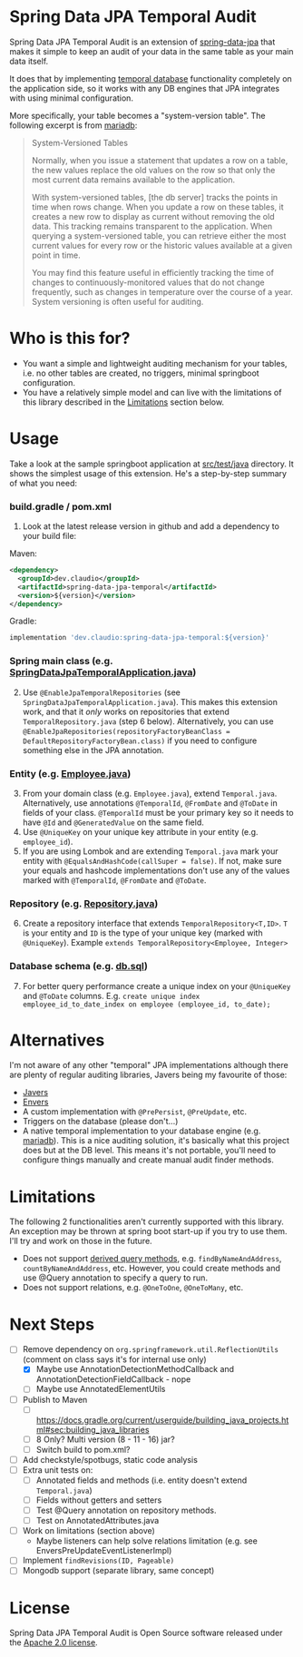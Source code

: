 # Spring Data JPA Temporal Audit

Spring Data JPA Temporal Audit is an extension of [spring-data-jpa](https://github.com/spring-projects/spring-data-jpa) that makes it simple to keep an audit of your data in the same table as your main data itself.

It does that by implementing [temporal database](https://en.wikipedia.org/wiki/Temporal_database) functionality completely on the application side, so it works with any DB engines that JPA integrates with using minimal configuration.

More specifically, your table becomes a "system-version table". The following excerpt is from [mariadb](https://mariadb.com/docs/appdev/temporal-tables/#application-time-period-tables):

> System-Versioned Tables
>
> Normally, when you issue a statement that updates a row on a table, the new values replace the old values on the row so that only the most current data remains available to the application.
>
> With system-versioned tables, [the db server] tracks the points in time when rows change. When you update a row on these tables, it creates a new row to display as current without removing the old data. This tracking remains transparent to the application.
> When querying a system-versioned table, you can retrieve either the most current values for every row or the historic values available at a given point in time.
>
> You may find this feature useful in efficiently tracking the time of changes to continuously-monitored values that do not change frequently, such as changes in temperature over the course of a year. System versioning is often useful for auditing.

# Who is this for?

- You want a simple and lightweight auditing mechanism for your tables, i.e. no other tables are created, no triggers, minimal springboot configuration.
- You have a relatively simple model and can live with the limitations of this library described in the [Limitations](#Limitations) section below.

# Usage

Take a look at the sample springboot application at [src/test/java](src/test/java) directory. It shows the simplest usage of this extension. He's a step-by-step summary of what you need:

### build.gradle / pom.xml
1. Look at the latest release version in github and add a dependency to your build file:

Maven:
```xml
<dependency>
  <groupId>dev.claudio</groupId>
  <artifactId>spring-data-jpa-temporal</artifactId>
  <version>${version}</version>
</dependency>
```

Gradle:
```groovy
implementation 'dev.claudio:spring-data-jpa-temporal:${version}'
```

### Spring main class (e.g. [SpringDataJpaTemporalApplication.java](src/test/java/dev/claudio/jpatemporal/SpringDataJpaTemporalApplication.java))

2. Use `@EnableJpaTemporalRepositories` (see `SpringDataJpaTemporalApplication.java`).
   This makes this extension work, and that it _only_ works on repositories that extend `TemporalRepository.java` (step 6 below).
   Alternatively, you can use `@EnableJpaRepositories(repositoryFactoryBeanClass = DefaultRepositoryFactoryBean.class)` if you need to configure something else in the JPA annotation.

### Entity (e.g. [Employee.java](src/test/java/dev/claudio/jpatemporal/domain/Employee.java))

3. From your domain class (e.g. `Employee.java`), extend `Temporal.java`. Alternatively, use annotations `@TemporalId`, `@FromDate` and `@ToDate` in fields of your class.
   `@TemporalId` must be your primary key so it needs to have `@Id` and `@GeneratedValue` on the same field.
4. Use `@UniqueKey` on your unique key attribute in your entity (e.g. `employee_id`).
5. If you are using Lombok and are extending `Temporal.java` mark your entity with `@EqualsAndHashCode(callSuper = false)`.
   If not, make sure your equals and hashcode implementations don't use any of the values marked with `@TemporalId`, `@FromDate` and `@ToDate`.

### Repository (e.g. [Repository.java](src/test/java/dev/claudio/jpatemporal/repository/Repository.java))

6. Create a repository interface that extends `TemporalRepository<T,ID>`. `T` is your entity and `ID` is the type of your unique key (marked with `@UniqueKey`).
   Example `extends TemporalRepository<Employee, Integer>`

### Database schema (e.g. [db.sql](src/test/resources/db.sql))

7. For better query performance create a unique index on your `@UniqueKey` and `@ToDate` columns. E.g. `create unique index employee_id_to_date_index on employee (employee_id, to_date);`

# Alternatives

I'm not aware of any other "temporal" JPA implementations although there are plenty of regular auditing libraries, Javers being my favourite of those:

- [Javers](https://github.com/javers/javers)
- [Envers](https://github.com/spring-projects/spring-data-envers) 
- A custom implementation with `@PrePersist`, `@PreUpdate`, etc.
- Triggers on the database (please don't...)
- A native temporal implementation to your database engine (e.g. [mariadb](https://mariadb.com/docs/appdev/temporal-tables/#application-time-period-tables)).
  This is a nice auditing solution, it's basically what this project does but at the DB level.
  This means it's not portable, you'll need to configure things manually and create manual audit finder methods.

# Limitations

The following 2 functionalities aren't currently supported with this library. An exception may be thrown at spring boot start-up if you try to use them. I'll try and work on those in the future. 

- Does not support [derived query methods](https://www.baeldung.com/spring-data-derived-queries), e.g. `findByNameAndAddress`, `countByNameAndAddress`, etc. However, you could create methods and use @Query annotation to specify a query to run.
- Does not support relations, e.g. `@OneToOne`, `@OneToMany`, etc.

# Next Steps

- [ ] Remove dependency on `org.springframework.util.ReflectionUtils` (comment on class says it's for internal use only)
  - [x] Maybe use AnnotationDetectionMethodCallback and AnnotationDetectionFieldCallback - nope
  - [ ] Maybe use AnnotatedElementUtils
- [ ] Publish to Maven
  - [ ] https://docs.gradle.org/current/userguide/building_java_projects.html#sec:building_java_libraries
  - [ ] 8 Only? Multi version (8 - 11 - 16) jar?
  - [ ] Switch build to pom.xml?
- [ ] Add checkstyle/spotbugs, static code analysis
- [ ] Extra unit tests on:
  - [ ] Annotated fields and methods (i.e. entity doesn't extend `Temporal.java`)
  - [ ] Fields without getters and setters
  - [ ] Test @Query annotation on repository methods.
  - [ ] Test on AnnotatedAttributes.java
- [ ] Work on limitations (section above)
  - Maybe listeners can help solve relations limitation (e.g. see EnversPreUpdateEventListenerImpl)
- [ ] Implement `findRevisions(ID, Pageable)`
- [ ] Mongodb support (separate library, same concept)

# License

Spring Data JPA Temporal Audit is Open Source software released under the [Apache 2.0 license](https://www.apache.org/licenses/LICENSE-2.0.html).
